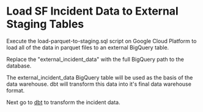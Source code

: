 # Load SF Incident Data to External Staging Tables

Execute the load-parquet-to-staging.sql script on Google Cloud Platform to load all of the data in parquet files to an external BigQuery table.

Replace the "external_incident_data" with the full BigQuery path to the database.

The external_incident_data BigQuery table will be used as the basis of the data warehouse.  dbt will transform this data into it's final data warehouse format.

Next go to [dbt](../dbt/README.md) to transform the incident data.
